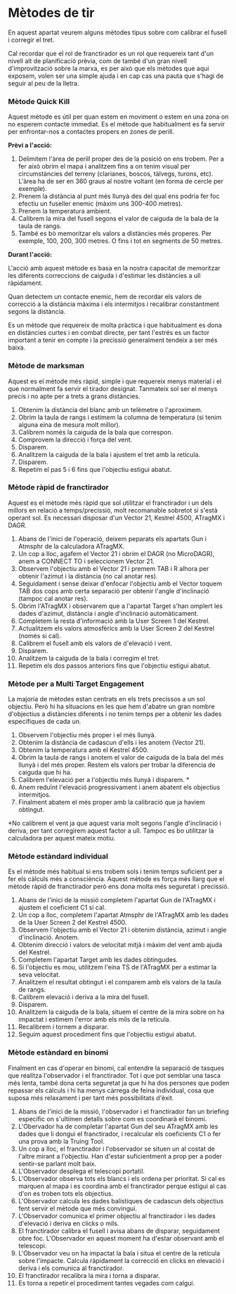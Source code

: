 # Mètodes de tir

En aquest apartat veurem alguns mètodes tipus sobre com calibrar el fusell i corregir el tret.

Cal recordar que el rol de franctirador es un rol que requereix tant d'un nivell alt de planificació prèvia, com de també d'un gran nivell d'improvització sobre la marxa, es per això que els mètodes que aqui exposem, volen ser una simple ajuda i en cap cas una pauta que s'hagi de seguir al peu de la lletra.

### Mètode Quick Kill

Aquest mètode es útil per quan estem en moviment o estem en una zona on no esperem contacte immediat. Es el mètode que habitualment es fa servir per enfrontar-nos a contactes propers en zones de perill.

**Prèvi a l'acció:**

1. Delimitem l'àrea de perill proper des de la posició on ens trobem. Per a fer això obrim el mapa i analitzem fins a on tenim visual per circumstàncies del terreny (clarianes, boscos, tàlvegs, turons, etc). L'àrea ha de ser en 360 graus al nostre voltant (en forma de cercle per exemple). 
2. Prenem la distància al punt més llunyà des del qual ens podria fer foc efectiu un fuseller enemic (màxim uns 300-400 metres).
3. Prenem la temperatura ambient.
4. Calibrem la mira del fusell segons el valor de caiguda de la bala de la taula de rangs.
5. També es bò memoritzar els valors a distàncies més properes. Per exemple, 100, 200, 300 metres. O fins i tot en segments de 50 metres.

**Durant l'acció:**

L'acció amb aquest mètode es basa en la nostra capacitat de memoritzar les diferents correccions de caiguda i d'estimar les distàncies a ull ràpidament.

Quan detectem un contacte enemic, hem de recordar els valors de correcció a la distància màxima i els intermitjos i recalibrar constantment segons la distància. 

Es un mètode que requereix de molta pràctica i que habitualment es dona en distàncies curtes i en combat directe, per tant l'estrés es un factor important a tenir en compte i la precissió generalment tendeix a ser més baixa.

### Mètode de marksman

Aquest es el mètode més ràpid, simple i que requereix menys material i el que normalment fa servir el tirador designat. Tanmateix sol ser el menys precís i no apte per a trets a grans distàncies.

1. Obtenim la distància del blanc amb un telèmetre o l'aproximem.
2. Obrim la taula de rangs i estimem la columna de temperatura (si tenim alguna eina de mesura molt millor).
3. Calibrem només la caiguda de la bala que correspon.
4. Comprovem la direcció i força del vent.
5. Disparem.
6. Analitzem la caiguda de la bala i ajustem el tret amb la retícula.
7. Disparem.
8. Repetim el pas 5 i 6 fins que l'objectiu estigui abatut.

### Mètode ràpid de franctirador

Aquest es el mètode més ràpid que sol utilitzar el franctirador i un dels millors en relació a temps/precissió, molt recomanable sobretot si s'està operant sol. Es necessari disposar d'un Vector 21, Kestrel 4500, ATragMX i DAGR.

1. Abans de l'inici de l'operació, deixem peparats els apartats Gun i Atmsphr de la calculadora ATragMX.
2. Un cop a lloc, agafem el Vector 21 i obrim el DAGR (no MicroDAGR), anem a CONNECT TO i seleccionem Vector 21.
3. Observem l'objectiu amb el Vector 21 i premem TAB i R alhora per obtenir l'azimut i la distància (no cal anotar res).
4. Seguidament i sense deixar d'enfocar l'objectiu amb el Vector toquem TAB dos cops amb certa separació per obtenir l'angle d'inclinació (tampoc cal anotar res).
5. Obrim l'ATragMX i observarem que a l'apartat Target s'han omplert les dades d'azimut, distància i angle d'inclinació automàticament.
6. Completem la resta d'informació amb la User Screen 1 del Kestrel.
7. Actualitzem els valors atmosfèrics amb la User Screen 2 del Kestrel (només si cal).
8. Calibrem el fusell amb els valors de d'elevació i vent.
9. Disparem.
10. Analitzem la caiguda de la bala i corregim el tret.
11. Repetim els dos passos anteriors fins que l'objectiu estigui abatut.

### Mètode per a Multi Target Engagement

La majoria de mètodes estan centrats en els trets precissos a un sol objectiu. Però hi ha situacions en les que hem d'abatre un gran nombre d'objectius a distàncies diferents i no tenim temps per a obtenir les dades específiques de cada un.

1. Observem l'objectiu més proper i el més llunyà.
2. Obtenim la distància de cadascun d'ells i les anotem (Vector 21).
3. Obtenim la temperatura amb el Kestrel 4500.
4. Obrim la taula de rangs i anotem el valor de caiguda de la bala del més llunyà i del més proper. Restem els valors per trobar la diferencia de caiguda que hi ha.
5. Calibrem l'elevació per a l'objectiu més llunyà i disparem. *
6. Anem reduïnt l'elevació progressivament i anem abatent els objectius intermitjos.
7. Finalment abatem el més proper amb la calibració que ja haviem obtingut.

*No calibrem el vent ja que aquest varia molt segons l'angle d'inclinació i deriva, per tant corregirem aquest factor a ull. Tampoc es bo utilitzar la calculadora per aquest mateix motiu.

### Mètode estàndard individual

Es el mètode més habitual si ens trobem sols i tenim temps suficient per a fer els càlculs més a consciència. Aquest mètode es força més llarg que el mètode ràpid de franctirador però ens dona molta més seguretat i precissió.

1. Abans de l'inici de la missió completem l'apartat Gun de l'ATragMX i ajustem el coeficient C1 si cal.
2. Un cop a lloc, completem l'apartat Atmsphr de l'ATragMX amb les dades de la User Screen 2 del Kestrel 4500.
3. Observem l'objectiu amb el Vector 21 i obtenim distància, azimut i angle d'inclinació. Anotem.
4. Obtenim direcció i valors de velocitat mitjà i màxim del vent amb ajuda del Kestrel.
5. Completem l'apartat Target amb les dades obtingudes.
6. Si l'objectiu es mou, utilitzem l'eina TS de l'ATragMX per a estimar la seva velocitat.
7. Analitzem el resultat obtingut i el comparem amb els valors de la taula de rangs.
8. Calibrem elevació i deriva a la mira del fusell.
9. Disparem.
10. Analitzem la caiguda de la bala, situem el centre de la mira sobre on ha impactat i estimem l'error amb els mils de la retícula.
11. Recalibrem i tornem a disparar.
12. Seguim aquest procediment fins que l'objectiu estigui abatut.

### Mètode estàndard en binomi

Finalment en cas d'operar en binomi, cal entendre la separació de tasques que realitza l'observador i el franctirador. Tot i que pot semblar una tasca més lenta, també dona certa seguretat ja que hi ha dos persones que poden repassar els càlculs i hi ha menys càrrega de feina individual, cosa que suposa més relaxament i per tant més possibilitats d'èxit.

1. Abans de l'inici de la missió, l'observador i el franctirador fan un briefing específic on s'ultimen detalls sobre com es coordinarà el binomi.
2. L'Obervador ha de completar l'apartat Gun del seu ATragMX amb les dades que li dongui el franctirador, i recalcular els coeficients C1 o fer una prova amb la Truing Tool.
3. Un cop a lloc, el franctirador i l'observador se situen un al costat de l'altre mirant a l'objectiu. Han d'estar suficientment a prop per a poder sentir-se parlant molt baix.
4. L'Observador desplega el telescopi portatil.
5. L'Observador observa tots els blancs i els ordena per prioritat. Si cal es marquen al mapa i es coordina amb el franctirador perque estigui al cas d'on es troben tots els objectius. 
6. L'Observador calcula les dades balístiques de cadascun dels objectius fent servir el mètode que més convingui.
7. L'Observador comunica el primer objectiu al franctirador i les dades d'elevació i deriva en clicks o mils.
8. El franctirador calibra el fusell i avisa abans de disparar, seguidament obre foc. L'Observador en aquest moment ha d'estar observant amb el telescopi.
9. L'Observador veu on ha impactat la bala i situa el centre de la retícula sobre l'impacte. Calcula ràpidament la correcció en clicks en elevació i deriva i els comunica al franctirador.
10. El franctirador recalibra la mira i torna a disparar.
11. Es torna a repetir el procediment tantes vegades com calgui.